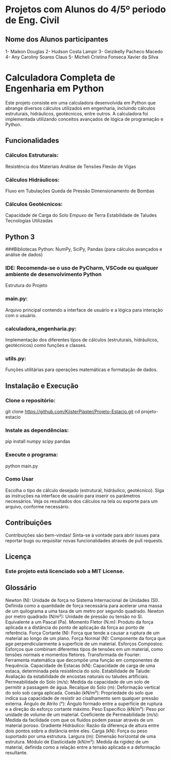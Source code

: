 # Projetos com Alunos do 4/5º periodo de Eng. Civil
 
## Nome dos Alunos participantes
1- Maikon Douglas
2- Hudson Costa Lampir
3- Geizikelly Pacheco Macedo
4- Any Caroliny Soares Claus
5- Micheli Cristina Fonseca Xavier da Silva


# Calculadora Completa de Engenharia em Python
Este projeto consiste em uma calculadora desenvolvida em Python que abrange diversos cálculos utilizados em engenharia,
incluindo cálculos estruturais, hidráulicos, geotécnicos, entre outros. A calculadora foi implementada utilizando conceitos avançados de lógica de programação e Python.

## Funcionalidades

### Cálculos Estruturais:
Resistência dos Materiais
Análise de Tensões
Flexão de Vigas

### Cálculos Hidráulicos:
Fluxo em Tubulações
Queda de Pressão
Dimensionamento de Bombas

### Cálculos Geotécnicos:
Capacidade de Carga do Solo
Empuxo de Terra
Estabilidade de Taludes
Tecnologias Utilizadas

## Python 3

###Bibliotecas Python:
NumPy, SciPy, Pandas (para cálculos avançados e análise de dados)

### IDE: Recomenda-se o uso de PyCharm, VSCode ou qualquer ambiente de desenvolvimento Python
Estrutura do Projeto

### main.py:
Arquivo principal contendo a interface de usuário e a lógica para interação com o usuário.

### calculadora_engenharia.py:
Implementação dos diferentes tipos de cálculos (estruturais, hidráulicos, geotécnicos) como funções e classes.

### utils.py:
Funções utilitárias para operações matemáticas e formatação de dados.

## Instalação e Execução

### Clone o repositório:
git clone https://github.com/KiisterPlaster/Projeto-Estacio.git
cd projeto-estacio

### Instale as dependências:
pip install numpy scipy pandas

### Execute o programa:
python main.py

### Como Usar
Escolha o tipo de cálculo desejado (estrutural, hidráulico, geotécnico).
Siga as instruções na interface de usuário para inserir os parâmetros necessários.
Veja os resultados dos cálculos na tela ou exporte para um arquivo, conforme necessário.

## Contribuições
Contribuições são bem-vindas! Sinta-se à vontade para abrir issues para reportar bugs ou requisitar novas funcionalidades através de pull requests.

## Licença
### Este projeto está licenciado sob a MIT License.


## Glossário

Newton (N): Unidade de força no Sistema Internacional de Unidades (SI). Definida como a quantidade de força necessária para acelerar uma massa de um quilograma a uma taxa de um metro por segundo quadrado.
Newton por metro quadrado (N/m²): Unidade de pressão ou tensão no SI. Equivalente a um Pascal (Pa).
Momento Fletor (N.m): Produto da força aplicada e a distância do ponto de aplicação da força ao ponto de referência.
Força Cortante (N): Força que tende a causar a ruptura de um material ao longo de um plano.
Força Normal (N): Componente da força que age perpendicularmente à superfície de um material.
Esforços Compostos: Esforços que combinam diferentes tipos de tensões em um material, como tensões normais e momentos fletores.
Transformada de Fourier: Ferramenta matemática que decompõe uma função em componentes de frequência.
Capacidade de Estacas (kN): Capacidade de carga de uma estaca, determinada pela resistência do solo.
Estabilidade de Talude: Avaliação da estabilidade de encostas naturais ou taludes artificiais.
Permeabilidade do Solo (m/s): Medida da capacidade de um solo de permitir a passagem de água.
Recalque do Solo (m): Deformação vertical do solo sob carga aplicada.
Coesão (kN/m²): Propriedade do solo que indica sua capacidade de resistir ao cisalhamento sem qualquer pressão externa.
Ângulo de Atrito (°): Ângulo formado entre a superfície de ruptura e a direção do esforço cortante máximo.
Peso Específico (kN/m³): Peso por unidade de volume de um material.
Coeficiente de Permeabilidade (m/s): Medida da facilidade com que os fluidos podem passar através de um material poroso.
Gradiente Hidráulico: Razão da diferença de altura entre dois pontos sobre a distância entre eles.
Carga (kN): Força ou peso suportado por uma estrutura.
Largura (m): Dimensão horizontal de uma estrutura.
Módulo de Elasticidade (kN/m²): Medida da rigidez de um material, definida como a relação entre a tensão aplicada e a deformação resultante.
